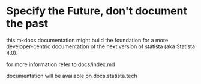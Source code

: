 # Specify the Future, don't document the past
this mkdocs documentation might build the foundation for a more developer-centric documentation of the next version of statista (aka Statista 4.0).

for more information refer to docs/index.md

documentation will be available on docs.statista.tech